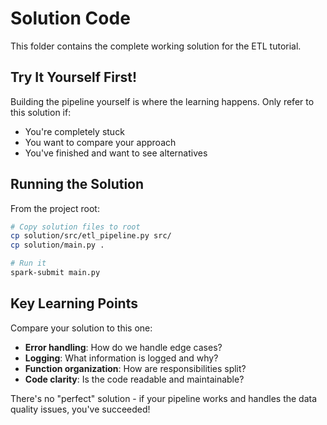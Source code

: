 # Solution Code

This folder contains the complete working solution for the ETL tutorial.

## Try It Yourself First!

Building the pipeline yourself is where the learning happens. Only refer to this solution if:
- You're completely stuck
- You want to compare your approach
- You've finished and want to see alternatives

## Running the Solution

From the project root:
```bash
# Copy solution files to root
cp solution/src/etl_pipeline.py src/
cp solution/main.py .

# Run it
spark-submit main.py
```

## Key Learning Points

Compare your solution to this one:
- **Error handling**: How do we handle edge cases?
- **Logging**: What information is logged and why?
- **Function organization**: How are responsibilities split?
- **Code clarity**: Is the code readable and maintainable?

There's no "perfect" solution - if your pipeline works and handles the data quality issues, you've succeeded!